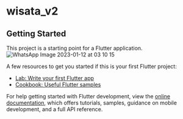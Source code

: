 # wisata_v2

## Getting Started

This project is a starting point for a Flutter application.
![WhatsApp Image 2023-01-12 at 03 10 15](https://user-images.githubusercontent.com/117345047/212277616-bed6a4ff-567a-4487-9063-103d203e983f.jpg)

A few resources to get you started if this is your first Flutter project:

- [Lab: Write your first Flutter app](https://docs.flutter.dev/get-started/codelab)
- [Cookbook: Useful Flutter samples](https://docs.flutter.dev/cookbook)

For help getting started with Flutter development, view the
[online documentation](https://docs.flutter.dev/), which offers tutorials,
samples, guidance on mobile development, and a full API reference.
